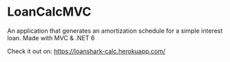 # LoanCalcMVC
An application that generates an amortization schedule for a simple interest loan. Made with MVC &amp; .NET 6

Check it out on:
https://loanshark-calc.herokuapp.com/
